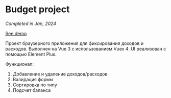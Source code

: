 # Budget project

_Completed in Jan, 2024_

[See demo](https://polyvit.github.io/Budget_vue_project/)

Проект браузерного приложения для фиксирования доходов и расходов. Выполнен на Vue 3 с использованием Vuex 4. UI реализован с помощью Element Plus. 

Функционал:
1. Добавление и удаление доходов/расходов
1. Валидация формы
1. Сортировка по типу
1. Подсчет баланса
